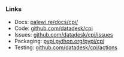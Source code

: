### Links

* Docs: [palewi.re/docs/cpi/](https://palewi.re/docs/cpi/)
* Code: [github.com/datadesk/cpi](https://github.com/datadesk/cpi/)
* Issues: [github.com/datadesk/cpi/issues](https://github.com/datadesk/cpi/issues)
* Packaging: [pypi.python.org/pypi/cpi](https://pypi.python.org/pypi/cpi)
* Testing: [github.com/datadesk/cpi/actions](https://github.com/datadesk/cpi/actions)
